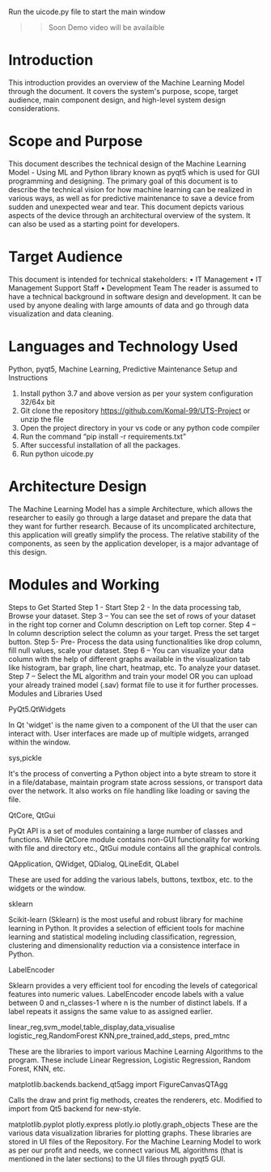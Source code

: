 Run the uicode.py file to start the main window

>> Soon Demo video will be availaible

# Introduction
This introduction provides an overview of the Machine Learning Model through the document. It covers the system's purpose, scope, target audience, main component design, and high-level system design considerations.

# Scope and Purpose
This document describes the technical design of the Machine Learning Model - Using ML and Python library known as pyqt5 which is used for GUI programming and designing. The primary goal of this document is to describe the technical vision for how machine learning can be realized in various ways, as well as for predictive maintenance to save a device from sudden and unexpected wear and tear. This document depicts various aspects of the device through an architectural overview of the system. It can also be used as a starting point for developers.

# Target Audience
This document is intended for technical stakeholders:
•	IT Management 
•	IT Management Support Staff 
•	Development Team
The reader is assumed to have a technical background in software design and development. It can be used by anyone dealing with large amounts of data and go through data visualization and data cleaning.

# Languages and Technology Used
Python, pyqt5, Machine Learning, Predictive Maintenance
Setup and Instructions
1.	Install python 3.7 and above version as per your system  configuration 32/64x bit
2.	Git clone the repository https://github.com/Komal-99/UTS-Project or unzip the file
3.	Open the project directory in your vs code or any python code compiler
4.	Run the command “pip install -r requirements.txt”
5.	After successful installation of all the packages.
6.	Run python uicode.py

# Architecture Design

The Machine Learning Model has a simple Architecture, which allows the researcher to easily go through a large dataset and prepare the data that they want for further research. Because of its uncomplicated architecture, this application will greatly simplify the process. The relative stability of the components, as seen by the application developer, is a major advantage of this design.

# Modules and Working
Steps to Get Started
Step 1 - Start
Step 2 - In the data processing tab, Browse your dataset.
Step 3 – You can see the set of rows of your dataset in the right top corner and Column description on Left top corner.
Step 4 – In column description select the column as your target. Press the set target button.
Step 5- Pre- Process the data using functionalities like drop column, fill null values, scale your dataset.
Step 6 – You can visualize your data column with the help of different graphs available in the visualization tab like histogram, bar graph, line chart, heatmap, etc. To analyze your dataset.
Step 7 – Select the ML algorithm and train your model OR you can upload your already trained model (.sav) format file to use it for further processes.
Modules and Libraries Used

PyQt5.QtWidgets

In Qt 'widget' is the name given to a component of the UI that the user can interact with. User interfaces are made up of multiple widgets, arranged within the window.

sys,pickle

It's the process of converting a Python object into a byte stream to store it in a file/database, maintain program state across sessions, or transport data over the network. It also works on file handling like loading or saving the file.

QtCore, QtGui

PyQt API is a set of modules containing a large number of classes and functions. While QtCore module contains non-GUI functionality for working with file and directory etc., QtGui module contains all the graphical controls.

QApplication, QWidget, QDialog, QLineEdit, QLabel

These are used for adding the various labels, buttons, textbox, etc. to the widgets or the window.

sklearn 

Scikit-learn (Sklearn) is the most useful and robust library for machine learning in Python. It provides a selection of efficient tools for machine learning and statistical modeling including classification, regression, clustering and dimensionality reduction via a consistence interface in Python.

LabelEncoder

Sklearn provides a very efficient tool for encoding the levels of categorical features into numeric values. LabelEncoder encode labels with a value between 0 and n_classes-1 where n is the number of distinct labels. If a label repeats it assigns the same value to as assigned earlier.

linear_reg,svm_model,table_display,data_visualise
logistic_reg,RandomForest
KNN,pre_trained,add_steps, pred_mtnc

These are the libraries to import various Machine Learning Algorithms to the program. These include Linear Regression, Logistic Regression, Random Forest, KNN, etc.

matplotlib.backends.backend_qt5agg import FigureCanvasQTAgg 

Calls the draw and print fig methods, creates the renderers, etc. Modified to import from Qt5 backend for new-style.

matplotlib.pyplot
plotly.express
plotly.io
plotly.graph_objects
These are the various data visualization libraries for plotting graphs.
These libraries are stored in UI files of the Repository. For the Machine Learning Model to work as per our profit and needs, we connect various ML algorithms (that is mentioned in the later sections) to the UI files through pyqt5 GUI.

